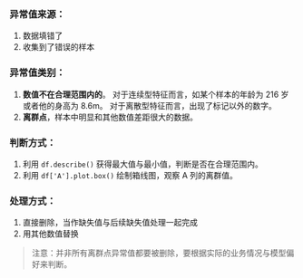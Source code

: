 ### 异常值来源：

1. 数据填错了
2. 收集到了错误的样本

### 异常值类别：

1. **数值不在合理范围内的**。
   对于连续型特征而言，如某个样本的年龄为 216 岁或者他的身高为 8.6m。
   对于离散型特征而言，出现了标记以外的数字。
2. **离群点**，样本中明显和其他数值差距很大的数据。

### 判断方式：

1. 利用 `df.describe()` 获得最大值与最小值，判断是否在合理范围内。
2. 利用 `df['A'].plot.box()` 绘制箱线图，观察 A 列的离群值。

### 处理方式：

1. 直接删除，当作缺失值与后续缺失值处理一起完成
2. 用其他数值替换

> 注意：并非所有离群点异常值都要被删除，要根据实际的业务情况与模型偏好来判断。
